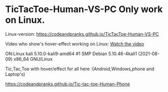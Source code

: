 # TicTacToe-Human-VS-PC Only work on Linux.
Linux-version:
https://codeandpranks.github.io/TicTacToe-Human-VS-PC

Video who show's  hover-effect working on Linux:
[Watch the video](https://github.com/CodeAndPranks/TicTacToe-Human-VS-PC/raw/main/ttt.mp4)

ON:Linux kali 5.10.0-kali9-amd64 #1 SMP Debian 5.10.46-4kali1 (2021-08-09) x86_64 GNU/Linux

Tic,Tac,Toe with hover/effect for all here :(Android,Windows,phone and Laptop's)

https://codeandpranks.github.io/Tic-tac-toe-Human-Phone
